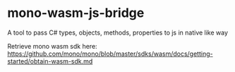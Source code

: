 # mono-wasm-js-bridge
A tool to pass C# types, objects, methods, properties to js in native like way

Retrieve mono wasm sdk here:
https://github.com/mono/mono/blob/master/sdks/wasm/docs/getting-started/obtain-wasm-sdk.md 
